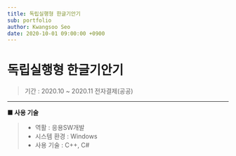 ```yaml
---
title: 독립실행형 한글기안기
sub: portfolio
author: Kwangsoo Seo
date: 2020-10-01 09:00:00 +0900
---
```


# 독립실행형 한글기안기
> 기간 : 2020.10 ~ 2020.11
> 전자결제(공공)

---

**■ 사용 기술**

>  * 역활 : 응용SW개발
>  * 시스템 환경 : Windows
>  * 사용 기술 : C++, C#

